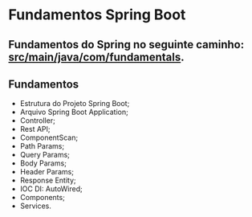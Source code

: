 ﻿# Fundamentos Spring Boot

## Fundamentos do Spring no seguinte caminho: [src/main/java/com/fundamentals](https://github.com/gfrigo/spring-fundamentals-java/tree/main/src/main/java/com/fundamentals).

## Fundamentos

* Estrutura do Projeto Spring Boot;
* Arquivo Spring Boot Application;
* Controller;
* Rest API;
* ComponentScan;
* Path Params;
* Query Params;
* Body Params;
* Header Params;
* Response Entity;
* IOC DI: AutoWired;
* Components;
* Services.
